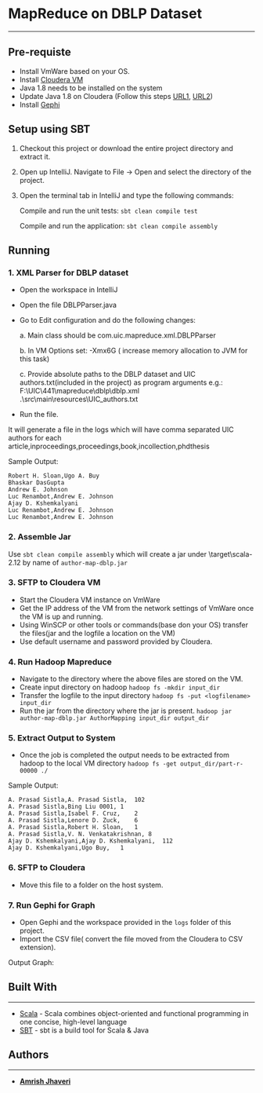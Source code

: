 # MapReduce on DBLP Dataset #

----------
## Pre-requiste ##

- Install VmWare based on your OS.
- Install [Cloudera VM](https://www.cloudera.com/downloads/quickstart_vms/5-13.html.html) 
- Java 1.8 needs to be installed on the system
- Update Java 1.8 on Cloudera 
(Follow this steps [URL1](https://www.cloudera.com/documentation/enterprise/5-9-x/topics/cdh_ig_jdk_installation.html), [URL2](http://community.cloudera.com/t5/Hadoop-101-Training-Quickstart/In-Cloudera-Quickstart-VM-how-to-upgrade-latest-version-of/td-p/44652))
- Install [Gephi](https://gephi.org/)

## Setup using SBT ##
1. Checkout this project or download the entire project directory and extract it.
2. Open up IntelliJ. Navigate to File -> Open and select the directory of the project.
3. Open the terminal tab in IntelliJ and type the following commands:

	Compile and run the unit tests: `sbt clean compile test`

	Compile and run the application: `sbt clean compile assembly`
	

## Running ##

### 1. XML Parser for DBLP dataset ###
- Open the workspace in IntelliJ
- Open the file DBLPParser.java
- Go to Edit configuration and do the following changes:
    
    a. Main class should be com.uic.mapreduce.xml.DBLPParser
    
    b. In VM Options set: -Xmx6G ( increase memory allocation to JVM for this task)
    
    c. Provide absolute paths to the DBLP dataset and UIC authors.txt(included in the project) as program arguments
    e.g.: F:\\UIC\\441\\mapreduce\\dblp\\dblp.xml .\\src\\main\\resources\\UIC_authors.txt 

- Run the file.
 
 It will generate a file in the logs which will have comma separated UIC authors for each article,inproceedings,proceedings,book,incollection,phdthesis
 
 Sample Output:
 
    Robert H. Sloan,Ugo A. Buy
    Bhaskar DasGupta
    Andrew E. Johnson
    Luc Renambot,Andrew E. Johnson
    Ajay D. Kshemkalyani
    Luc Renambot,Andrew E. Johnson
    Luc Renambot,Andrew E. Johnson


### 2. Assemble Jar ###

Use `sbt clean compile assembly` which will create a jar under <ProjectDirectory>\target\scala-2.12 by name of `author-map-dblp.jar`

### 3. SFTP to Cloudera VM ###

- Start the Cloudera VM instance on VmWare
- Get the IP address of the VM from the network settings of VmWare once the VM is up and running.
- Using WinSCP or other tools or commands(base don your OS) transfer the files(jar and the logfile a location on the VM)
- Use default username and password provided by Cloudera. 

### 4. Run Hadoop Mapreduce ###
- Navigate to the directory where the above files are stored on the VM.
- Create input directory on hadoop
    `hadoop fs -mkdir input_dir`
- Transfer the logfile to the input directory
    `hadoop fs -put <logfilename> input_dir`
- Run the jar from the directory where the jar is present.
    `hadoop jar author-map-dblp.jar AuthorMapping input_dir output_dir`        

### 5. Extract Output to System ###
- Once the job is completed the output needs to be extracted from hadoop to the local VM directory
    `hadoop fs -get output_dir/part-r-00000 ./` 

Sample Output:

    A. Prasad Sistla,A. Prasad Sistla,	102
    A. Prasad Sistla,Bing Liu 0001,	1
    A. Prasad Sistla,Isabel F. Cruz,	2
    A. Prasad Sistla,Lenore D. Zuck,	6
    A. Prasad Sistla,Robert H. Sloan,	1
    A. Prasad Sistla,V. N. Venkatakrishnan,	8
    Ajay D. Kshemkalyani,Ajay D. Kshemkalyani,	112
    Ajay D. Kshemkalyani,Ugo Buy,	1


### 6. SFTP to Cloudera ###
- Move this file to a folder on the host system.

### 7. Run Gephi for Graph ###
- Open Gephi and the workspace provided in the `logs` folder of this project.
- Import the CSV file( convert the file moved from the Cloudera to CSV extension).

Output Graph:



## Built With

----------
- [Scala](https://www.scala-lang.org/) - Scala combines object-oriented and functional programming in one concise, high-level language
- [SBT](https://www.scala-sbt.org/) - sbt is a build tool for Scala & Java


## Authors

----------

* [**Amrish Jhaveri**](https://github.com/AmrishJhaveri)